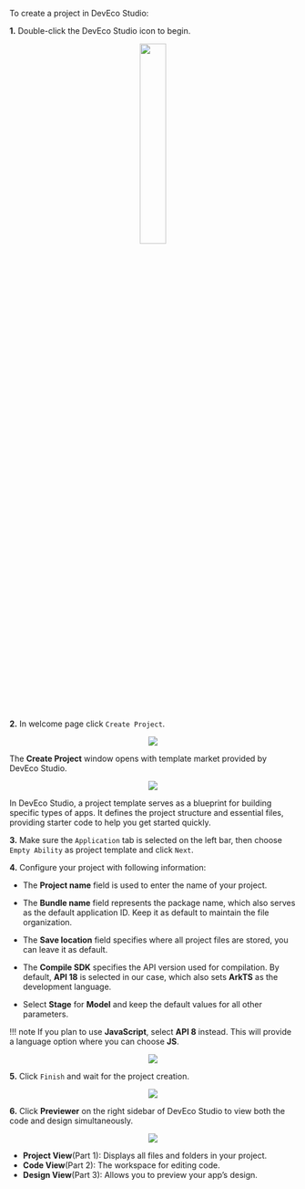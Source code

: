 To create a project in DevEco Studio:

**1.** Double-click the DevEco Studio icon to begin.
<div style="text-align:center">
    <img src='../images/image1.png' width='30%'>
</div>

**2.** In welcome page click `Create Project`.
<div style="text-align:center">
    <img src='../images/image2.png'>
</div>

The **Create Project** window opens with template market provided by DevEco Studio.
<div style="text-align:center">
    <img src='../images/image3.png'>
</div>

In DevEco Studio, a project template serves as a blueprint for building specific types of apps. It defines the project structure and essential files, providing starter code to help you get started quickly.

**3.** Make sure the `Application` tab is selected on the left bar, then choose `Empty Ability` as project template and click `Next`.

**4.** Configure your project with following information:  

- The **Project name** field is used to enter the name of your project.

- The **Bundle name** field represents the package name, which also serves as the default application ID. Keep it as default to maintain the file organization.

- The **Save location** field specifies where all project files are stored, you can leave it as default.  

- The **Compile SDK** specifies the API version used for compilation. By default, **API 18** is selected in our case, which also sets **ArkTS** as the development language.  

- Select **Stage** for **Model** and keep the default values for all other parameters.

!!! note
     If you plan to use **JavaScript**, select **API 8** instead. This will provide a language option where you can choose **JS**.

<div style="text-align:center">
    <img src='../images/image5.png'>
</div>  

**5.** Click `Finish` and wait for the project creation.

<div style="text-align:center">
    <img src='../images/image6.png'>
</div> 

**6.** Click **Previewer** on the right sidebar of DevEco Studio to view both the code and design simultaneously.

<div style="text-align:center">
    <img src='../images/image7.png'>
</div> 

- **Project View**(Part 1): Displays all files and folders in your project.  
- **Code View**(Part 2): The workspace for editing code.  
- **Design View**(Part 3): Allows you to preview your app’s design.
